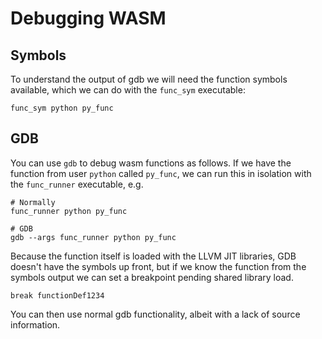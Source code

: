 # Debugging WASM

## Symbols

To understand the output of gdb we will need the function symbols available, which we can do with
the `func_sym` executable:

```
func_sym python py_func
```

## GDB

You can use `gdb` to debug wasm functions as follows. If we have the function from user `python`
called `py_func`, we can run this in isolation with the `func_runner` executable, e.g.

```
# Normally
func_runner python py_func

# GDB
gdb --args func_runner python py_func
```

Because the function itself is loaded with the LLVM JIT libraries, GDB doesn't have the symbols
up front, but if we know the function from the symbols output we can set a breakpoint pending shared
library load.

```
break functionDef1234
```

You can then use normal gdb functionality, albeit with a lack of source information.